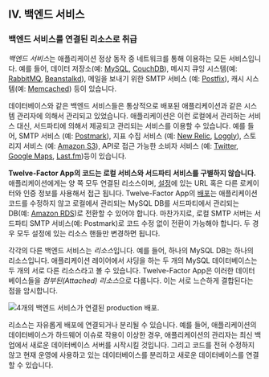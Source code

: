 ## IV. 백엔드 서비스
### 백엔드 서비스를 연결된 리소스로 취급

*백엔드 서비스*는 애플리케이션 정상 동작 중 네트워크를 통해 이용하는 모든 서비스입니다. 예를 들어, 데이터 저장소(예: [MySQL](http://dev.mysql.com/), [CouchDB](http://couchdb.apache.org/)), 메시지 큐잉 시스템(예: [RabbitMQ](http://www.rabbitmq.com/), [Beanstalkd](https://beanstalkd.github.io)), 메일을 보내기 위한 SMTP 서비스 (예: [Postfix](http://www.postfix.org/)), 캐시 시스템(예: [Memcached](http://memcached.org/)) 등이 있습니다.

데이터베이스와 같은 백엔드 서비스들은 통상적으로 배포된 애플리케이션과 같은 시스템 관리자에 의해서 관리되고 있었습니다.  애플리케이션은 이런 로컬에서 관리하는 서비스 대신, 서드파티에 의해서 제공되고 관리되는 서비스를 이용할 수 있습니다. 예를 들어, SMTP 서비스 (예: [Postmark](http://postmarkapp.com/)), 지표 수집 서비스 (예: [New Relic](http://newrelic.com/), [Loggly](http://www.loggly.com/)), 스토리지 서비스 (예: [Amazon S3](http://aws.amazon.com/s3/)), API로 접근 가능한 소비자 서비스 (예: [Twitter](http://dev.twitter.com/), [Google Maps](https://developers.google.com/maps/), [Last.fm](http://www.last.fm/api))등이 있습니다.

**Twelve-Factor App의 코드는 로컬 서비스와 서드파티 서비스를 구별하지 않습니다.** 애플리케이션에게는 양 쪽 모두 연결된 리소스이며, [설정](./config)에 있는 URL 혹은 다른 로케이터와 인증 정보를 사용해서 접근 됩니다. Twelve-Factor App의 [배포](./codebase)는 애플리케이션 코드를 수정하지 않고 로컬에서 관리되는 MySQL DB를 서드파티에서 관리되는 DB(예: [Amazon RDS](http://aws.amazon.com/rds/))로 전환할 수 있어야 합니다. 마찬가지로, 로컬 SMTP 서버는 서드파티 SMTP 서비스(예: Postmark)로 코드 수정 없이 전환이 가능해야 합니다. 두 경우 모두 설정에 있는 리소스 핸들만 변경하면 됩니다.

각각의 다른 백엔드 서비스는 *리소스*입니다. 예를 들어, 하나의 MySQL DB는 하나의 리소스입니다. 애플리케이션 레이어에서 샤딩을 하는 두 개의 MySQL 데이터베이스는 두 개의 서로 다른 리소스라고 볼 수 있습니다. Twelve-Factor App은 이러한 데이터베이스들을 *첨부된(Attached) 리소스*으로 다룹니다. 이는 서로 느슨하게 결합된다는 점을 암시합니다.


<img src="/images/attached-resources.png" class="full" alt="4개의 백엔드 서비스가 연결된 production 배포." />

리소스는 자유롭게 배포에 연결되거나 분리될 수 있습니다. 예를 들어, 애플리케이션의 데이터베이스가 하드웨어 이슈로 작용이 이상한 경우, 애플리케이션의 관리자는 최신 백업에서 새로운 데이터베이스 서버를 시작시킬 것입니다. 그리고 코드를 전혀 수정하지 않고 현재 운영에 사용하고 있는 데이터베이스를 분리하고 새로운 데이터베이스를 연결할 수 있습니다.
